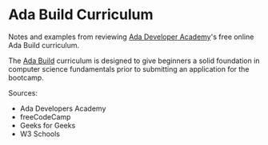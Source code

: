 # Ada Build Curriculum

Notes and examples from reviewing [Ada Developer Academy](https://adadevelopersacademy.org/)'s free online Ada Build curriculum. 

The [Ada Build](https://github.com/Ada-Developers-Academy/ada-build) curriculum is designed to give beginners a solid foundation in computer science fundamentals prior to submitting an application for the bootcamp.

Sources: 
* Ada Developers Academy
* freeCodeCamp
* Geeks for Geeks
* W3 Schools
